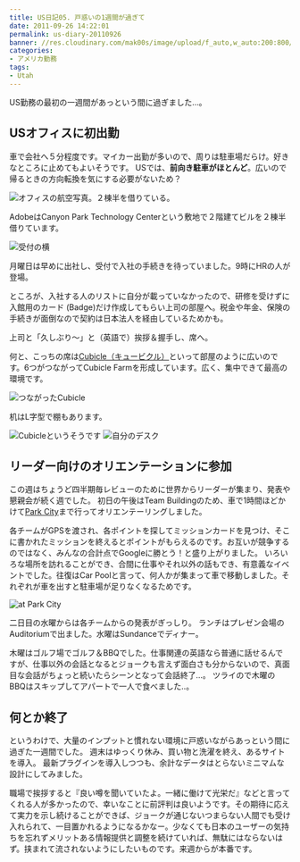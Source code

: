 ```yaml
---
title: US日記05. 戸惑いの1週間が過ぎて
date: 2011-09-26 14:22:01
permalink: us-diary-20110926
banner: //res.cloudinary.com/mak00s/image/upload/f_auto,w_auto:200:800/v1510384460/2011-09-23-Adobe-in-Orem.jpg
categories:
- アメリカ勤務
tags:
- Utah
---
```

US勤務の最初の一週間があっという間に過ぎました...。

## USオフィスに初出勤

車で会社へ５分程度です。マイカー出勤が多いので、周りは駐車場だらけ。好きなところに止めてもよいそうです。
USでは、**前向き駐車がほとんど**。広いので帰るときの方向転換を気にする必要がないため？

<!-- more -->

<img sizes="100vw" src="//res.cloudinary.com/mak00s/image/upload/f_auto,w_auto:200:800/v1510386249/2011-09-26-Canyon-Park-Tech-Center-Map.png" sizes="100vw" alt="オフィスの航空写真。２棟半を借りている。" />

AdobeはCanyon Park Technology Centerという敷地で２階建てビルを２棟半借りています。

<img sizes="100vw" src="//res.cloudinary.com/mak00s/image/upload/f_auto,w_auto:200:800/v1510387019/2011-09-19-Canyon-Park-Reception.jpg" alt="受付の横" />

月曜日は早めに出社し、受付で入社の手続きを待っていました。9時にHRの人が登場。

ところが、入社する人のリストに自分が載っていなかったので、研修を受けずに入館用のカード (Badge)だけ作成してもらい上司の部屋へ。税金や年金、保険の手続きが面倒なので契約は日本法人を経由しているためかも。

上司と「久しぶり～」と（英語で）挨拶＆握手し、席へ。

何と、こっちの席は[Cubicle（キュービクル）](http://en.wikipedia.org/wiki/Cubicle)といって部屋のように広いのです。6つがつながってCubicle Farmを形成しています。広く、集中できて最高の環境です。

<img sizes="100vw" src="//res.cloudinary.com/mak00s/image/upload/f_auto,w_auto:200:800/v1510409861/2011-09-19-cubicle.jpg" alt="つながったCubicle" />

机はL字型で棚もあります。

<img sizes="100vw" src="//res.cloudinary.com/mak00s/image/upload/f_auto,w_auto:200:800/v1510409957/2011-09-19-cubicle-inside.jpg" alt="Cubicleというそうです" />

<img sizes="100vw" src="//res.cloudinary.com/mak00s/image/upload/f_auto,w_auto:200:720/v1510410039/2011-09-19-cubicle-from-above.jpg" alt="自分のデスク" />

## リーダー向けのオリエンテーションに参加

この週はちょうど四半期毎レビューのために世界からリーダーが集まり、発表や懇親会が続く週でした。
初日の午後はTeam Buildingのため、車で1時間ほどかけて[Park City](http://www.visitparkcity.com/)まで行ってオリエンテーリングしました。

各チームがGPSを渡され、各ポイントを探してミッションカードを見つけ、そこに書かれたミッションを終えるとポイントがもらえるのです。お互いが競争するのではなく、みんなの合計点でGoogleに勝とう！と盛り上がりました。
いろいろな場所を訪れることができ、合間に仕事やそれ以外の話もでき、有意義なイベントでした。往復はCar Poolと言って、何人かが集まって車で移動しました。それぞれが車を出すと駐車場が足りなくなるためです。

<img sizes="100vw" src="//res.cloudinary.com/mak00s/image/upload/e_auto_brightness,f_auto,w_auto:200:720/v1510410147/2011-09-20-Orientation-at-Sundance.jpg" alt="at Park City" />

二日目の水曜からは各チームからの発表がぎっしり。
ランチはプレゼン会場のAuditoriumで出ました。水曜はSundanceでディナー。

木曜はゴルフ場でゴルフ＆BBQでした。仕事関連の英語なら普通に話せるんですが、仕事以外の会話となるとジョークも言えず面白さも分からないので、真面目な会話がちょっと続いたらシーンとなって会話終了...。
ツライので木曜のBBQはスキップしてアパートで一人で食べました..。

## 何とか終了

というわけで、大量のインプットと慣れない環境に戸惑いながらあっという間に過ぎた一週間でした。
週末はゆっくり休み、買い物と洗濯を終え、あるサイトを導入。
最新プラグインを導入しつつも、余計なデータはとらないミニマムな設計にしてみました。

職場で挨拶すると『良い噂を聞いていたよ。一緒に働けて光栄だ』などと言ってくれる人が多かったので、幸いなことに前評判は良いようです。その期待に応えて実力を示し続けることができば、ジョークが通じないつまらない人間でも受け入れられて、一目置かれるようになるかなー。少なくても日本のユーザーの気持ちを忘れずメリットある情報提供と調整を続けていれば、無駄にはならないはず。挟まれて流されないようにしたいものです。来週からが本番です。